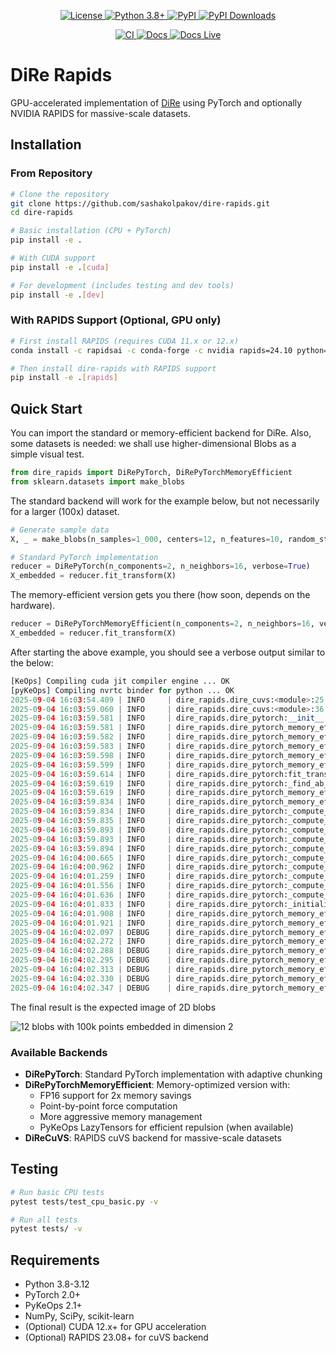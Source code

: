 
<p align="center">
  <a href="https://opensource.org/licenses/Apache-2.0">
    <img alt="License" src="https://img.shields.io/badge/License-Apache%202.0-blue.svg">
  </a>
  <a href="https://www.python.org/downloads/">
    <img alt="Python 3.8+" src="https://img.shields.io/badge/python-3.8+-blue.svg">
  </a>
  <a href="https://pypi.org/project/dire-rapids/">
    <img alt="PyPI" src="https://img.shields.io/pypi/v/dire-rapids.svg">
  </a>
  <a href="https://pepy.tech/projects/dire-rapids">
    <img src="https://static.pepy.tech/badge/dire-rapids" alt="PyPI Downloads">
  </a>
</p>
<p align="center">
  <a href="https://github.com/sashakolpakov/dire-rapids/actions/workflows/pylint.yml">
    <img alt="CI" src="https://img.shields.io/github/actions/workflow/status/sashakolpakov/dire-rapids/pylint.yml?branch=main&label=CI&logo=github">
  </a>
  <a href="https://github.com/sashakolpakov/dire-rapids/actions/workflows/deploy_docs.yml">
    <img alt="Docs" src="https://img.shields.io/github/actions/workflow/status/sashakolpakov/dire-rapids/deploy_docs.yml?branch=main&label=Docs&logo=github">
  </a>
  <a href="https://sashakolpakov.github.io/dire-rapids/">
    <img alt="Docs Live" src="https://img.shields.io/website-up-down-green-red/https/sashakolpakov.github.io/dire-rapids?label=API%20Documentation">
  </a>
</p>

# DiRe Rapids

GPU-accelerated implementation of [DiRe](https://github.com/sashakolpakov/dire-jax) using PyTorch and optionally NVIDIA RAPIDS for massive-scale datasets.

## Installation

### From Repository

```bash
# Clone the repository
git clone https://github.com/sashakolpakov/dire-rapids.git
cd dire-rapids

# Basic installation (CPU + PyTorch)
pip install -e .

# With CUDA support
pip install -e .[cuda]

# For development (includes testing and dev tools)
pip install -e .[dev]
```

### With RAPIDS Support (Optional, GPU only)

```bash
# First install RAPIDS (requires CUDA 11.x or 12.x)
conda install -c rapidsai -c conda-forge -c nvidia rapids=24.10 python=3.11 cuda-version=11.8

# Then install dire-rapids with RAPIDS support
pip install -e .[rapids]
```

## Quick Start

You can import the standard or memory-efficient backend for DiRe. Also, some datasets is needed: we shall use higher-dimensional Blobs as a simple visual test. 

```python
from dire_rapids import DiRePyTorch, DiRePyTorchMemoryEfficient
from sklearn.datasets import make_blobs
```
The standard backend will work for the example below, but not necessarily for a larger (100x) dataset. 

```python
# Generate sample data
X, _ = make_blobs(n_samples=1_000, centers=12, n_features=10, random_state=42)

# Standard PyTorch implementation
reducer = DiRePyTorch(n_components=2, n_neighbors=16, verbose=True)
X_embedded = reducer.fit_transform(X)
```
The memory-efficient version gets you there (how soon, depends on the hardware). 

```python
reducer = DiRePyTorchMemoryEfficient(n_components=2, n_neighbors=16, verbose=True)
X_embedded = reducer.fit_transform(X)
```

After starting the above example, you should see a verbose output similar to the below:

```python
[KeOps] Compiling cuda jit compiler engine ... OK
[pyKeOps] Compiling nvrtc binder for python ... OK
2025-09-04 16:03:54.409 | INFO     | dire_rapids.dire_cuvs:<module>:25 - cuVS available - GPU-accelerated k-NN enabled
2025-09-04 16:03:59.060 | INFO     | dire_rapids.dire_cuvs:<module>:36 - cuML available - GPU-accelerated PCA enabled
2025-09-04 16:03:59.581 | INFO     | dire_rapids.dire_pytorch:__init__:105 - Using CUDA device: Tesla T4
2025-09-04 16:03:59.581 | INFO     | dire_rapids.dire_pytorch_memory_efficient:__init__:89 - Memory-efficient mode enabled
2025-09-04 16:03:59.582 | INFO     | dire_rapids.dire_pytorch_memory_efficient:__init__:91 - FP16 enabled for k-NN computation
2025-09-04 16:03:59.583 | INFO     | dire_rapids.dire_pytorch_memory_efficient:__init__:93 - PyKeOps repulsion enabled (threshold: 50000 points)
2025-09-04 16:03:59.598 | INFO     | dire_rapids.dire_pytorch_memory_efficient:fit_transform:302 - Memory-efficient processing: 100000 samples, 100 features
2025-09-04 16:03:59.599 | INFO     | dire_rapids.dire_pytorch_memory_efficient:fit_transform:306 - Large dataset (100000 > 50000): using random sampling for repulsion
2025-09-04 16:03:59.614 | INFO     | dire_rapids.dire_pytorch:fit_transform:476 - Processing 100000 samples with 100 features
2025-09-04 16:03:59.619 | INFO     | dire_rapids.dire_pytorch:_find_ab_params:123 - Found kernel params: a=1.8956, b=0.8006
2025-09-04 16:03:59.619 | INFO     | dire_rapids.dire_pytorch_memory_efficient:_compute_knn:109 - Forcing FP16 for large dataset (100000 samples, 100D)
2025-09-04 16:03:59.834 | INFO     | dire_rapids.dire_pytorch_memory_efficient:_compute_knn:123 - Memory-efficient k-NN: chunk_size=11790, FP16=True
2025-09-04 16:03:59.834 | INFO     | dire_rapids.dire_pytorch:_compute_knn:138 - Computing 16-NN graph for 100000 points in 100D...
2025-09-04 16:03:59.835 | INFO     | dire_rapids.dire_pytorch:_compute_knn:150 - Using FP16 for k-NN (2x memory, faster on H100/A100)
2025-09-04 16:03:59.893 | INFO     | dire_rapids.dire_pytorch:_compute_knn:166 - Using PyTorch for k-NN
2025-09-04 16:03:59.893 | INFO     | dire_rapids.dire_pytorch:_compute_knn:186 - Using chunk size: 23580 (GPU memory: 14.6GB, dtype: torch.float16)
2025-09-04 16:03:59.894 | INFO     | dire_rapids.dire_pytorch:_compute_knn:197 - Processing chunk 1/5
2025-09-04 16:04:00.665 | INFO     | dire_rapids.dire_pytorch:_compute_knn:197 - Processing chunk 2/5
2025-09-04 16:04:00.962 | INFO     | dire_rapids.dire_pytorch:_compute_knn:197 - Processing chunk 3/5
2025-09-04 16:04:01.259 | INFO     | dire_rapids.dire_pytorch:_compute_knn:197 - Processing chunk 4/5
2025-09-04 16:04:01.556 | INFO     | dire_rapids.dire_pytorch:_compute_knn:197 - Processing chunk 5/5
2025-09-04 16:04:01.636 | INFO     | dire_rapids.dire_pytorch:_compute_knn:237 - k-NN graph computed: shape (100000, 16)
2025-09-04 16:04:01.833 | INFO     | dire_rapids.dire_pytorch:_initialize_embedding:243 - Initializing with PCA
2025-09-04 16:04:01.908 | INFO     | dire_rapids.dire_pytorch_memory_efficient:_optimize_layout:253 - Memory-efficient optimization for 100000 points...
2025-09-04 16:04:01.921 | INFO     | dire_rapids.dire_pytorch_memory_efficient:_optimize_layout:259 - Initial GPU memory: 0.01/15.8 GB
2025-09-04 16:04:02.097 | DEBUG    | dire_rapids.dire_pytorch_memory_efficient:_compute_forces:207 - Using random sampling for repulsion
2025-09-04 16:04:02.272 | INFO     | dire_rapids.dire_pytorch_memory_efficient:_optimize_layout:272 - Iteration 0/128, avg force: 14.770476
2025-09-04 16:04:02.288 | DEBUG    | dire_rapids.dire_pytorch_memory_efficient:_optimize_layout:281 - GPU memory: 0.01 GB
2025-09-04 16:04:02.295 | DEBUG    | dire_rapids.dire_pytorch_memory_efficient:_compute_forces:207 - Using random sampling for repulsion
2025-09-04 16:04:02.313 | DEBUG    | dire_rapids.dire_pytorch_memory_efficient:_compute_forces:207 - Using random sampling for repulsion
2025-09-04 16:04:02.330 | DEBUG    | dire_rapids.dire_pytorch_memory_efficient:_compute_forces:207 - Using random sampling for repulsion
2025-09-04 16:04:02.347 | DEBUG    | dire_rapids.dire_pytorch_memory_efficient:_compute_forces:207 - Using random sampling for repulsion
```

The final result is the expected image of 2D blobs

![12 blobs with 100k points embedded in dimension 2](images/blobs_layout.png)

### Available Backends

- **DiRePyTorch**: Standard PyTorch implementation with adaptive chunking
- **DiRePyTorchMemoryEfficient**: Memory-optimized version with:
  - FP16 support for 2x memory savings
  - Point-by-point force computation
  - More aggressive memory management
  - PyKeOps LazyTensors for efficient repulsion (when available)
- **DiReCuVS**: RAPIDS cuVS backend for massive-scale datasets

## Testing

```bash
# Run basic CPU tests
pytest tests/test_cpu_basic.py -v

# Run all tests
pytest tests/ -v
```

## Requirements

- Python 3.8-3.12
- PyTorch 2.0+
- PyKeOps 2.1+
- NumPy, SciPy, scikit-learn
- (Optional) CUDA 12.x+ for GPU acceleration
- (Optional) RAPIDS 23.08+ for cuVS backend
